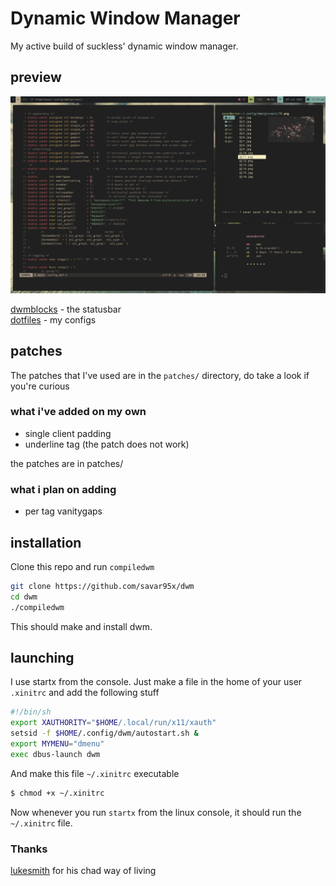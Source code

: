 # Dynamic Window Manager
My active build of suckless' dynamic window manager.  
## preview
![preview](.assets/sky.png)  

[dwmblocks](https://github.com/savar95x/dwmblocks) - the statusbar  
[dotfiles](https://github.com/savar95x/dotfiles) - my configs

<!--[reddit post](https://www.reddit.com/r/unixporn/comments/15sh6yw/dwm_dream_of_the_endless/)  -->
## patches
The patches that I've used are in the `patches/` directory, do take a look if you're curious  
### what i've added on my own
- single client padding  
- underline tag (the patch does not work)  

the patches are in patches/  
### what i plan on adding
- per tag vanitygaps  

## installation
Clone this repo and run `compiledwm`
```bash
git clone https://github.com/savar95x/dwm
cd dwm
./compiledwm
```  
This should make and install dwm.  

## launching
I use startx from the console. Just make a file in the home of your user `.xinitrc` and add the following stuff
```bash
#!/bin/sh
export XAUTHORITY="$HOME/.local/run/x11/xauth"
setsid -f $HOME/.config/dwm/autostart.sh &
export MYMENU="dmenu"
exec dbus-launch dwm
```  
And make this file `~/.xinitrc` executable  
```bash
$ chmod +x ~/.xinitrc
```  
Now whenever you run `startx` from the linux console, it should run the `~/.xinitrc` file.  

### Thanks
[lukesmith](https://lukesmith.xyz) for his chad way of living
